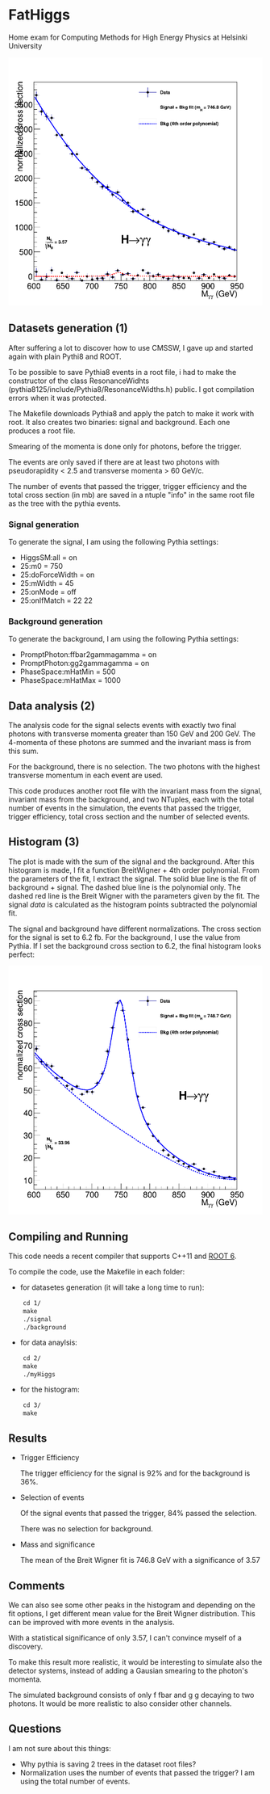 # FatHiggs
Home exam for Computing Methods for High Energy Physics at Helsinki University

![My Higgs](3/FatHiggs.png)


## Datasets generation (1)

After suffering a lot to discover how to use CMSSW, I gave up and started again
with plain Pythi8 and ROOT.

To be possible to save Pythia8 events in a root file, i had to make the
constructor of the class ResonanceWidhts (pythia8125/include/Pythia8/ResonanceWidths.h)
public. I got compilation errors when it was protected.

The Makefile downloads Pythia8 and apply the patch to make it work with root.
It also creates two binaries: signal and background. Each one produces a root file.

Smearing of the momenta is done only for photons, before the trigger.

The events are only saved if there are at least two photons with pseudorapidity < 2.5
and transverse momenta > 60 GeV/c.

The number of events that passed the trigger, trigger efficiency and the total cross
section (in mb) are saved in a ntuple "info" in the same root file as the tree with
the pythia events.


### Signal generation

To generate the signal, I am using the following Pythia settings:

* HiggsSM:all = on
* 25:m0 = 750
* 25:doForceWidth = on
* 25:mWidth = 45
* 25:onMode = off
* 25:onIfMatch = 22 22

### Background generation

To generate the background, I am using the following Pythia settings:

* PromptPhoton:ffbar2gammagamma = on
* PromptPhoton:gg2gammagamma = on
* PhaseSpace:mHatMin = 500
* PhaseSpace:mHatMax = 1000


## Data analysis (2)

The analysis code for the signal selects events with exactly two final photons
with transverse momenta greater than 150 GeV and 200 GeV. The 4-momenta of
these photons are summed and the invariant mass is from this sum.

For the background, there is no selection. The two photons with the highest
transverse momentum in each event are used.

This code produces another root file with the invariant mass from the signal,
invariant mass from the background, and two NTuples, each with the total
number of events in the simulation, the events that passed the trigger,
trigger efficiency, total cross section and the number of selected events.


## Histogram (3)

The plot is made with the sum of the signal and the background. After this
histogram is made, I fit a function BreitWigner + 4th order polynomial. From
the parameters of the fit, I extract the signal. The solid blue line is the
fit of background + signal. The dashed blue line is the polynomial only.
The dashed red line is the Breit Wigner with the parameters given by the fit.
The signal *data* is calculated as the histogram points subtracted the
polynomial fit.

The signal and background have different normalizations. The cross section for
the signal is set to 6.2 fb. For the background, I use the value from Pythia.
If I set the background cross section to 6.2, the final histogram looks
perfect:

![My Higgs - fake xsect](3/FatHiggs_fake_bg_xsect.png "Background cross section set to 6.2 fb")



## Compiling and Running

This code needs a recent compiler that supports C++11 and
[ROOT 6](https://root.cern.ch/).

To compile the code, use the Makefile in each folder:

* for datasetes generation (it will take a long time to run):

```
    cd 1/
    make
    ./signal
    ./background
```

* for data anaylsis:

```
    cd 2/
    make
    ./myHiggs
```

* for the histogram:

```
    cd 3/
    make
```


## Results

* Trigger Efficiency

  The trigger efficiency for the signal is 92% and for the background is 36%.

* Selection of events

  Of the signal events that passed the trigger, 84% passed the selection.

  There was no selection for background.

* Mass and significance

  The mean of the Breit Wigner fit is 746.8 GeV with a significance of 3.57


## Comments

We can also see some other peaks in the histogram and depending on the fit
options, I get different mean value for the Breit Wigner distribution. This
can be improved with more events in the analysis.

With a statistical significance of only 3.57, I can't convince myself of a
discovery.

To make this result more realistic, it would be interesting to simulate also
the detector systems, instead of adding a Gausian smearing to the photon's
momenta.

The simulated background consists of only f fbar and g g decaying to two
photons. It would be more realistic to also consider other channels.


## Questions

I am not sure about this things:

* Why pythia is saving 2 trees in the dataset root files?
* Normalization uses the number of events that passed the trigger?
  I am using the total number of events.
